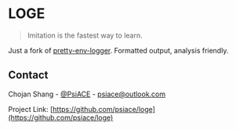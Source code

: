 # LOGE

> Imitation is the fastest way to learn.

Just a fork of [pretty-env-logger](https://github.com/seanmonstar/pretty-env-logger). Formatted output, analysis friendly.

## Contact

Chojan Shang - [@PsiACE](https://github.com/psiace) - <psiace@outlook.com>

Project Link: [https://github.com/psiace/loge](https://github.com/psiace/loge)
